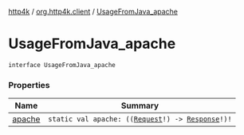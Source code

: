 [http4k](../../index.md) / [org.http4k.client](../index.md) / [UsageFromJava_apache](./index.md)

# UsageFromJava_apache

`interface UsageFromJava_apache`

### Properties

| Name | Summary |
|---|---|
| [apache](apache.md) | `static val apache: ((`[`Request`](../../org.http4k.core/-request/index.md)`!) -> `[`Response`](../../org.http4k.core/-response/index.md)`!)!` |
